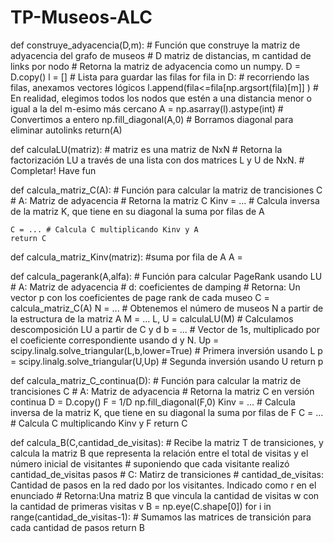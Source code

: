 # TP-Museos-ALC
def construye_adyacencia(D,m): 
    # Función que construye la matriz de adyacencia del grafo de museos
    # D matriz de distancias, m cantidad de links por nodo
    # Retorna la matriz de adyacencia como un numpy.
    D = D.copy()
    l = [] # Lista para guardar las filas
    for fila in D: # recorriendo las filas, anexamos vectores lógicos
        l.append(fila<=fila[np.argsort(fila)[m]] ) # En realidad, elegimos todos los nodos que estén a una distancia menor o igual a la del m-esimo más cercano
    A = np.asarray(l).astype(int) # Convertimos a entero
    np.fill_diagonal(A,0) # Borramos diagonal para eliminar autolinks
    return(A)

def calculaLU(matriz):
    # matriz es una matriz de NxN
    # Retorna la factorización LU a través de una lista con dos matrices L y U de NxN.
    # Completar! Have fun

def calcula_matriz_C(A): 
    # Función para calcular la matriz de trancisiones C
    # A: Matriz de adyacencia
    # Retorna la matriz C
    Kinv = ... # Calcula inversa de la matriz K, que tiene en su diagonal la suma por filas de A
    
    C = ... # Calcula C multiplicando Kinv y A
    return C
def calcula_matriz_Kinv(matriz):
    #suma por fila de A
    A = 
    
def calcula_pagerank(A,alfa):
    # Función para calcular PageRank usando LU
    # A: Matriz de adyacencia
    # d: coeficientes de damping
    # Retorna: Un vector p con los coeficientes de page rank de cada museo
    C = calcula_matriz_C(A)
    N = ... # Obtenemos el número de museos N a partir de la estructura de la matriz A
    M = ...
    L, U = calculaLU(M) # Calculamos descomposición LU a partir de C y d
    b = ... # Vector de 1s, multiplicado por el coeficiente correspondiente usando d y N.
    Up = scipy.linalg.solve_triangular(L,b,lower=True) # Primera inversión usando L
    p = scipy.linalg.solve_triangular(U,Up) # Segunda inversión usando U
    return p

def calcula_matriz_C_continua(D): 
    # Función para calcular la matriz de trancisiones C
    # A: Matriz de adyacencia
    # Retorna la matriz C en versión continua
    D = D.copy()
    F = 1/D
    np.fill_diagonal(F,0)
    Kinv = ... # Calcula inversa de la matriz K, que tiene en su diagonal la suma por filas de F 
    C = ... # Calcula C multiplicando Kinv y F
    return C

def calcula_B(C,cantidad_de_visitas):
    # Recibe la matriz T de transiciones, y calcula la matriz B que representa la relación entre el total de visitas y el número inicial de visitantes
    # suponiendo que cada visitante realizó cantidad_de_visitas pasos
    # C: Matirz de transiciones
    # cantidad_de_visitas: Cantidad de pasos en la red dado por los visitantes. Indicado como r en el enunciado
    # Retorna:Una matriz B que vincula la cantidad de visitas w con la cantidad de primeras visitas v
    B = np.eye(C.shape[0])
    for i in range(cantidad_de_visitas-1):
        # Sumamos las matrices de transición para cada cantidad de pasos
    return B
